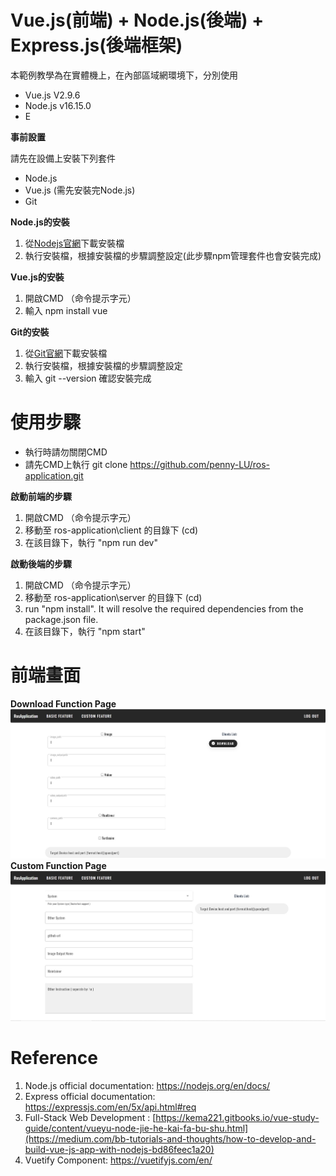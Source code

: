 # Vue.js(前端) + Node.js(後端) + Express.js(後端框架)
本範例教學為在實體機上，在內部區域網環境下，分別使用

* Vue.js V2.9.6
* Node.js v16.15.0
* E

**事前設置**

請先在設備上安裝下列套件
* Node.js
* Vue.js (需先安裝完Node.js)
* Git

**Node.js的安裝**
1. 從[Nodejs官網](https://nodejs.org/en/download/)下載安裝檔
2. 執行安裝檔，根據安裝檔的步驟調整設定(此步驟npm管理套件也會安裝完成)

**Vue.js的安裝**
1. 開啟CMD （命令提示字元）
2. 輸入 npm install vue

**Git的安裝**
1. 從[Git官網](https://git-scm.com/)下載安裝檔
2. 執行安裝檔，根據安裝檔的步驟調整設定
3. 輸入 git --version 確認安裝完成


# 使用步驟
* 執行時請勿關閉CMD
* 請先CMD上執行 git clone https://github.com/penny-LU/ros-application.git

**啟動前端的步驟**
1. 開啟CMD （命令提示字元）
2. 移動至 ros-application\client 的目錄下 (cd)
3. 在該目錄下，執行 "npm run dev"

**啟動後端的步驟**
1. 開啟CMD （命令提示字元）
2. 移動至 ros-application\server 的目錄下 (cd)
3. run "npm install". It will resolve the required dependencies from the package.json file.
4. 在該目錄下，執行 "npm start"

# 前端畫面
**Download Function Page**
![image](https://github.com/penny-LU/ros-application/blob/main/Download_page.JPG)
**Custom Function Page**
![image](https://github.com/penny-LU/ros-application/blob/main/Custom_Page.JPG)

# Reference
1. Node.js official documentation: https://nodejs.org/en/docs/
2. Express official documentation: https://expressjs.com/en/5x/api.html#req
3. Full-Stack Web Development : [https://kema221.gitbooks.io/vue-study-guide/content/vueyu-node-jie-he-kai-fa-bu-shu.html](https://medium.com/bb-tutorials-and-thoughts/how-to-develop-and-build-vue-js-app-with-nodejs-bd86feec1a20)
4. Vuetify Component: https://vuetifyjs.com/en/
